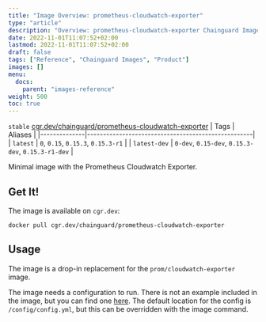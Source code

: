 ```yaml
---
title: "Image Overview: prometheus-cloudwatch-exporter"
type: "article"
description: "Overview: prometheus-cloudwatch-exporter Chainguard Images"
date: 2022-11-01T11:07:52+02:00
lastmod: 2022-11-01T11:07:52+02:00
draft: false
tags: ["Reference", "Chainguard Images", "Product"]
images: []
menu:
  docs:
    parent: "images-reference"
weight: 500
toc: true
---
```


`stable` [cgr.dev/chainguard/prometheus-cloudwatch-exporter](https://github.com/chainguard-images/images/tree/main/images/prometheus-cloudwatch-exporter)
| Tags         | Aliases                                            |
|--------------|----------------------------------------------------|
| `latest`     | `0`, `0.15`, `0.15.3`, `0.15.3-r1`                 |
| `latest-dev` | `0-dev`, `0.15-dev`, `0.15.3-dev`, `0.15.3-r1-dev` |



Minimal image with the Prometheus Cloudwatch Exporter.

## Get It!

The image is available on `cgr.dev`:

```
docker pull cgr.dev/chainguard/prometheus-cloudwatch-exporter
```

## Usage

The image is a drop-in replacement for the `prom/cloudwatch-exporter` image.

The image needs a configuration to run.
There is not an example included in the image, but you can find one [here](https://github.com/prometheus/cloudwatch_exporter/blob/master/example.yml).
The default location for the config is `/config/config.yml`, but this can be overridden with the image command.

